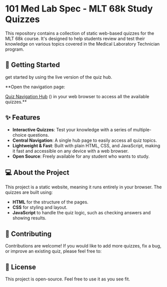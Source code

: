 # 101 Med Lab Spec - MLT 68k Study Quizzes

This repository contains a collection of static web-based quizzes for the MLT 68k course. It's designed to help students review and test their knowledge on various topics covered in the Medical Laboratory Technician program.

## 🚀 Getting Started

get started by using the live version of the quiz hub.

**Open the navigation page:

[Quiz Navigation Hub](https://iftruefall.github.io/101-med-lab-spec/navigation.html)
() in your web browser to access all the available quizzes.**

## ✨ Features

* **Interactive Quizzes**: Test your knowledge with a series of multiple-choice questions.
* **Central Navigation**: A single hub page to easily access all quiz topics.
* **Lightweight & Fast**: Built with plain HTML, CSS, and JavaScript, making it fast and accessible on any device with a web browser.
* **Open Source**: Freely available for any student who wants to study.

## 💻 About the Project

This project is a static website, meaning it runs entirely in your browser. The quizzes are built using:

* **HTML** for the structure of the pages.
* **CSS** for styling and layout.
* **JavaScript** to handle the quiz logic, such as checking answers and showing results.

## 🤝 Contributing

Contributions are welcome! If you would like to add more quizzes, fix a bug, or improve an existing quiz, please feel free to:

## 📄 License

This project is open-source. Feel free to use it as you see fit.